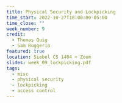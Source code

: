 ```yaml
---
title: Physical Security and Lockpicking
time_start: 2022-10-27T18:00:00-05:00
time_close: ""
week_number: 9
credit:
  - Thomas Quig
  - Sam Ruggerio
featured: true
location: Siebel CS 1404 + Zoom
slides: week_09_lockpicking.pdf
tags:
  - misc
  - physical security
  - lockpicking
  - access control
---
```

